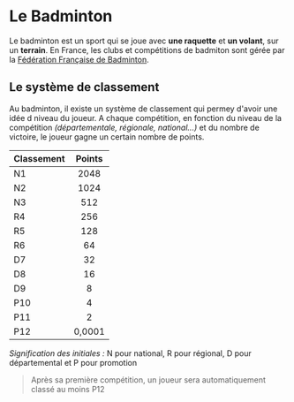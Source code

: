 # Le Badminton

Le badminton est un sport qui se joue avec **une raquette** et **un volant**, sur un **terrain**.
En France, les clubs et compétitions de badmiton sont gérée par la [Fédération Française de Badminton](https://www.ffbad.org/).

## Le système de classement

Au badminton, il existe un système de classement qui permey d'avoir une idée d niveau du joueur. A chaque compétition, en fonction du niveau de la compétition _(départementale, régionale, national...)_ et du nombre de victoire, le joueur gagne un certain nombre de points.

| Classement | Points |
| ---------- |:------:| 
| N1 | 2048 | 
| N2 | 1024 |
| N3 | 512 |
| R4 | 256 |
| R5 | 128 |
| R6 | 64 |
| D7 | 32 |
| D8 | 16 |
| D9 | 8 |
| P10 | 4 |
| P11 | 2 |
| P12 | 0,0001|

*Signification des initiales :* N pour national, R pour régional, D pour départemental et P pour promotion
> Après sa première compétition, un joueur sera automatiquement classé au moins P12
